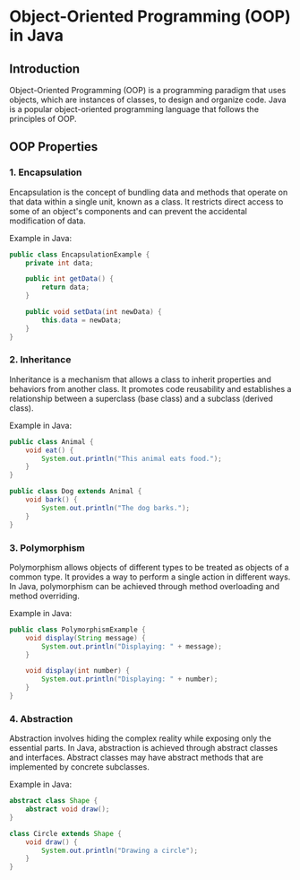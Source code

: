 # Object-Oriented Programming (OOP) in Java

## Introduction

Object-Oriented Programming (OOP) is a programming paradigm that uses objects, which are instances of classes,
to design and organize code. Java is a popular object-oriented programming language that follows the principles of OOP.

## OOP Properties

### 1. **Encapsulation**

Encapsulation is the concept of bundling data and methods that operate on that data within a single unit, known as a class.
It restricts direct access to some of an object's components and can prevent the accidental modification of data.

Example in Java:

```java
public class EncapsulationExample {
    private int data;

    public int getData() {
        return data;
    }

    public void setData(int newData) {
        this.data = newData;
    }
}
```

### 2. **Inheritance**

Inheritance is a mechanism that allows a class to inherit properties and behaviors from another class. 
It promotes code reusability and establishes a relationship between a superclass (base class) and a subclass (derived class).

Example in Java:

```java
public class Animal {
    void eat() {
        System.out.println("This animal eats food.");
    }
}

public class Dog extends Animal {
    void bark() {
        System.out.println("The dog barks.");
    }
}
```

### 3. **Polymorphism**

Polymorphism allows objects of different types to be treated as objects of a common type. 
It provides a way to perform a single action in different ways. In Java, polymorphism can be 
achieved through method overloading and method overriding.

Example in Java:

```java
public class PolymorphismExample {
    void display(String message) {
        System.out.println("Displaying: " + message);
    }

    void display(int number) {
        System.out.println("Displaying: " + number);
    }
}
```

### 4. **Abstraction**

Abstraction involves hiding the complex reality while exposing only the essential parts. 
In Java, abstraction is achieved through abstract classes and interfaces.
Abstract classes may have abstract methods that are implemented by concrete subclasses.

Example in Java:

```java
abstract class Shape {
    abstract void draw();
}

class Circle extends Shape {
    void draw() {
        System.out.println("Drawing a circle");
    }
}
```

